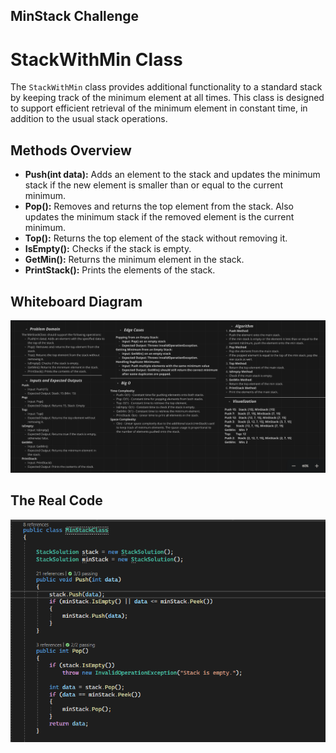 ﻿## MinStack Challenge


# StackWithMin Class

The `StackWithMin` class provides additional functionality to a standard stack by keeping track of the minimum element at all times. This class is designed to support efficient retrieval of the minimum element in constant time, in addition to the usual stack operations.

## Methods Overview

- **Push(int data):** Adds an element to the stack and updates the minimum stack if the new element is smaller than or equal to the current minimum.
- **Pop():** Removes and returns the top element from the stack. Also updates the minimum stack if the removed element is the current minimum.
- **Top():** Returns the top element of the stack without removing it.
- **IsEmpty():** Checks if the stack is empty.
- **GetMin():** Returns the minimum element in the stack.
- **PrintStack():** Prints the elements of the stack.


## Whiteboard Diagram

![MinStack](assets/StackMinWb.PNG)

## The Real Code

![MinStack](assets/StackMinCode.PNG)
